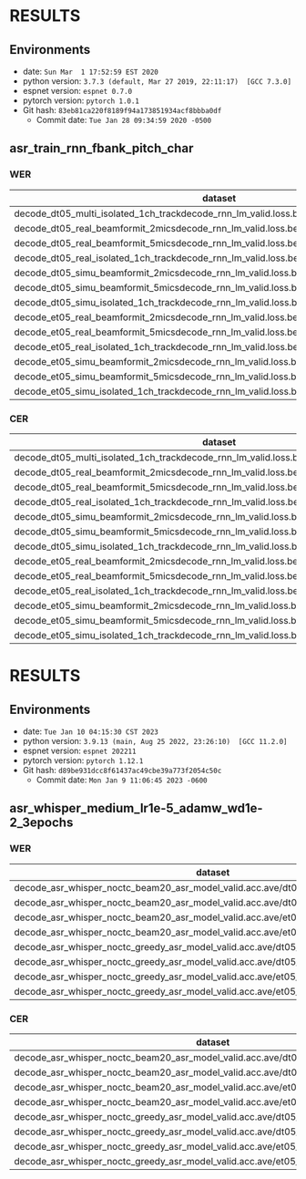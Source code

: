 <!-- Generated by scripts/utils/show_asr_result.sh -->
# RESULTS
## Environments
- date: `Sun Mar  1 17:52:59 EST 2020`
- python version: `3.7.3 (default, Mar 27 2019, 22:11:17)  [GCC 7.3.0]`
- espnet version: `espnet 0.7.0`
- pytorch version: `pytorch 1.0.1`
- Git hash: `83eb81ca220f8189f94a173851934acf8bbba0df`
  - Commit date: `Tue Jan 28 09:34:59 2020 -0500`

## asr_train_rnn_fbank_pitch_char
### WER

|dataset|Snt|Wrd|Corr|Sub|Del|Ins|Err|S.Err|
|---|---|---|---|---|---|---|---|---|
|decode_dt05_multi_isolated_1ch_trackdecode_rnn_lm_valid.loss.best_asr_model_valid.loss.best|3280|54239|73.1|22.7|4.2|3.6|30.5|92.2|
|decode_dt05_real_beamformit_2micsdecode_rnn_lm_valid.loss.best_asr_model_valid.loss.best|1635|27011|77.4|19.1|3.4|3.2|25.7|90.5|
|decode_dt05_real_beamformit_5micsdecode_rnn_lm_valid.loss.best_asr_model_valid.loss.best|1640|27119|80.8|16.2|3.0|2.5|21.7|88.0|
|decode_dt05_real_isolated_1ch_trackdecode_rnn_lm_valid.loss.best_asr_model_valid.loss.best|1640|27119|73.5|22.3|4.1|3.3|29.8|92.5|
|decode_dt05_simu_beamformit_2micsdecode_rnn_lm_valid.loss.best_asr_model_valid.loss.best|1635|27032|76.0|20.2|3.8|3.0|27.0|89.7|
|decode_dt05_simu_beamformit_5micsdecode_rnn_lm_valid.loss.best_asr_model_valid.loss.best|1640|27120|79.4|17.3|3.4|2.3|22.9|86.7|
|decode_dt05_simu_isolated_1ch_trackdecode_rnn_lm_valid.loss.best_asr_model_valid.loss.best|1640|27120|72.6|23.0|4.3|3.7|31.1|91.6|
|decode_et05_real_beamformit_2micsdecode_rnn_lm_valid.loss.best_asr_model_valid.loss.best|1316|21330|64.5|29.7|5.8|4.4|39.9|94.1|
|decode_et05_real_beamformit_5micsdecode_rnn_lm_valid.loss.best_asr_model_valid.loss.best|1320|21409|69.7|25.2|5.1|3.7|34.0|92.3|
|decode_et05_real_isolated_1ch_trackdecode_rnn_lm_valid.loss.best_asr_model_valid.loss.best|1320|21409|60.2|33.2|6.6|4.9|44.7|96.1|
|decode_et05_simu_beamformit_2micsdecode_rnn_lm_valid.loss.best_asr_model_valid.loss.best|1316|21342|65.3|29.1|5.7|4.4|39.1|94.3|
|decode_et05_simu_beamformit_5micsdecode_rnn_lm_valid.loss.best_asr_model_valid.loss.best|1320|21416|68.7|26.3|4.9|4.2|35.5|93.8|
|decode_et05_simu_isolated_1ch_trackdecode_rnn_lm_valid.loss.best_asr_model_valid.loss.best|1320|21416|63.1|30.8|6.1|4.7|41.7|94.5|

### CER

|dataset|Snt|Wrd|Corr|Sub|Del|Ins|Err|S.Err|
|---|---|---|---|---|---|---|---|---|
|decode_dt05_multi_isolated_1ch_trackdecode_rnn_lm_valid.loss.best_asr_model_valid.loss.best|3280|320790|86.6|7.6|5.8|3.3|16.7|92.2|
|decode_dt05_real_beamformit_2micsdecode_rnn_lm_valid.loss.best_asr_model_valid.loss.best|1635|159776|89.4|5.8|4.8|2.6|13.2|90.5|
|decode_dt05_real_beamformit_5micsdecode_rnn_lm_valid.loss.best_asr_model_valid.loss.best|1640|160390|91.2|4.7|4.1|2.1|10.8|88.0|
|decode_dt05_real_isolated_1ch_trackdecode_rnn_lm_valid.loss.best_asr_model_valid.loss.best|1640|160390|87.1|7.3|5.7|3.0|16.0|92.5|
|decode_dt05_simu_beamformit_2micsdecode_rnn_lm_valid.loss.best_asr_model_valid.loss.best|1635|159876|88.3|6.5|5.3|2.8|14.6|89.7|
|decode_dt05_simu_beamformit_5micsdecode_rnn_lm_valid.loss.best_asr_model_valid.loss.best|1640|160400|90.3|5.2|4.5|2.2|11.9|86.7|
|decode_dt05_simu_isolated_1ch_trackdecode_rnn_lm_valid.loss.best_asr_model_valid.loss.best|1640|160400|86.2|7.9|5.9|3.5|17.3|91.6|
|decode_et05_real_beamformit_2micsdecode_rnn_lm_valid.loss.best_asr_model_valid.loss.best|1316|126318|81.4|10.2|8.4|4.3|22.9|94.1|
|decode_et05_real_beamformit_5micsdecode_rnn_lm_valid.loss.best_asr_model_valid.loss.best|1320|126796|84.5|8.3|7.1|3.4|18.9|92.3|
|decode_et05_real_isolated_1ch_trackdecode_rnn_lm_valid.loss.best_asr_model_valid.loss.best|1320|126796|78.5|12.0|9.5|5.0|26.5|96.1|
|decode_et05_simu_beamformit_2micsdecode_rnn_lm_valid.loss.best_asr_model_valid.loss.best|1316|126381|81.4|10.2|8.4|4.3|22.9|94.3|
|decode_et05_simu_beamformit_5micsdecode_rnn_lm_valid.loss.best_asr_model_valid.loss.best|1320|126812|83.8|8.8|7.4|3.8|20.0|93.8|
|decode_et05_simu_isolated_1ch_trackdecode_rnn_lm_valid.loss.best_asr_model_valid.loss.best|1320|126812|79.9|11.0|9.0|4.9|25.0|94.5|



<!-- Generated by scripts/utils/show_asr_result.sh -->
# RESULTS
## Environments
- date: `Tue Jan 10 04:15:30 CST 2023`
- python version: `3.9.13 (main, Aug 25 2022, 23:26:10)  [GCC 11.2.0]`
- espnet version: `espnet 202211`
- pytorch version: `pytorch 1.12.1`
- Git hash: `d89be931dcc8f61437ac49cbe39a773f2054c50c`
  - Commit date: `Mon Jan 9 11:06:45 2023 -0600`

## asr_whisper_medium_lr1e-5_adamw_wd1e-2_3epochs
### WER

|dataset|Snt|Wrd|Corr|Sub|Del|Ins|Err|S.Err|
|---|---|---|---|---|---|---|---|---|
|decode_asr_whisper_noctc_beam20_asr_model_valid.acc.ave/dt05_real_isolated_1ch_track|1640|24791|97.8|1.7|0.5|0.3|2.5|24.5|
|decode_asr_whisper_noctc_beam20_asr_model_valid.acc.ave/dt05_simu_isolated_1ch_track|1640|24792|96.1|3.0|0.9|0.5|4.4|35.6|
|decode_asr_whisper_noctc_beam20_asr_model_valid.acc.ave/et05_real_isolated_1ch_track|1320|19341|96.4|2.9|0.7|0.5|4.1|33.0|
|decode_asr_whisper_noctc_beam20_asr_model_valid.acc.ave/et05_simu_isolated_1ch_track|1320|19344|93.4|5.0|1.7|0.8|7.4|41.8|
|decode_asr_whisper_noctc_greedy_asr_model_valid.acc.ave/dt05_real_isolated_1ch_track|1640|24791|97.7|1.8|0.5|0.4|2.8|25.5|
|decode_asr_whisper_noctc_greedy_asr_model_valid.acc.ave/dt05_simu_isolated_1ch_track|1640|24792|96.0|3.3|0.8|0.7|4.8|36.0|
|decode_asr_whisper_noctc_greedy_asr_model_valid.acc.ave/et05_real_isolated_1ch_track|1320|19341|96.1|3.3|0.6|0.7|4.6|34.9|
|decode_asr_whisper_noctc_greedy_asr_model_valid.acc.ave/et05_simu_isolated_1ch_track|1320|19344|92.9|5.8|1.3|1.2|8.3|43.2|

### CER

|dataset|Snt|Wrd|Corr|Sub|Del|Ins|Err|S.Err|
|---|---|---|---|---|---|---|---|---|
|decode_asr_whisper_noctc_beam20_asr_model_valid.acc.ave/dt05_real_isolated_1ch_track|1640|141889|99.1|0.3|0.5|0.3|1.2|24.5|
|decode_asr_whisper_noctc_beam20_asr_model_valid.acc.ave/dt05_simu_isolated_1ch_track|1640|141900|98.2|0.8|1.0|0.5|2.3|35.6|
|decode_asr_whisper_noctc_beam20_asr_model_valid.acc.ave/et05_real_isolated_1ch_track|1320|110558|98.5|0.7|0.8|0.5|1.9|33.0|
|decode_asr_whisper_noctc_beam20_asr_model_valid.acc.ave/et05_simu_isolated_1ch_track|1320|110572|96.5|1.6|1.9|0.8|4.3|41.8|
|decode_asr_whisper_noctc_greedy_asr_model_valid.acc.ave/dt05_real_isolated_1ch_track|1640|141889|99.1|0.4|0.5|0.5|1.3|25.5|
|decode_asr_whisper_noctc_greedy_asr_model_valid.acc.ave/dt05_simu_isolated_1ch_track|1640|141900|98.2|0.9|0.9|0.6|2.4|36.0|
|decode_asr_whisper_noctc_greedy_asr_model_valid.acc.ave/et05_real_isolated_1ch_track|1320|110558|98.4|0.9|0.7|0.6|2.2|34.9|
|decode_asr_whisper_noctc_greedy_asr_model_valid.acc.ave/et05_simu_isolated_1ch_track|1320|110572|96.3|2.0|1.7|1.2|4.9|43.2|
